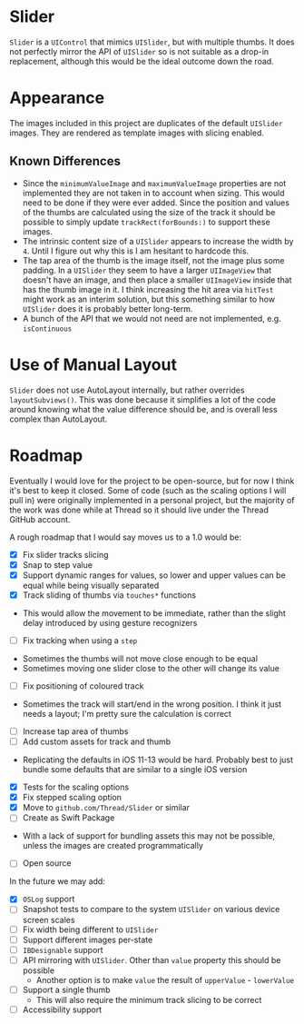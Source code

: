 # Slider

`Slider` is a `UIControl` that mimics `UISlider`, but with multiple thumbs. It does not perfectly mirror the API of `UISlider` so is not suitable as a drop-in replacement, although this would be the ideal outcome down the road.

# Appearance

The images included in this project are duplicates of the default `UISlider` images. They are rendered as template images with slicing enabled.

## Known Differences

 - Since the `minimumValueImage` and `maximumValueImage` properties are not implemented they are not taken in to account when sizing. This would need to be done if they were ever added. Since the position and values of the thumbs are calculated using the size of the track it should be possible to simply update `trackRect(forBounds:)` to support these images.
 - The intrinsic content size of a `UISlider` appears to increase the width by `4`. Until I figure out why this is I am hesitant to hardcode this.
 - The tap area of the thumb is the image itself, not the image plus some padding. In a `UISlider` they seem to have a larger `UIImageView` that doesn't have an image, and then place a smaller `UIImageView` inside that has the thumb image in it. I think increasing the hit area via `hitTest` might work as an interim solution, but this something similar to how `UISlider` does it is probably better long-term.
 - A bunch of the API that we would not need are not implemented, e.g. `isContinuous`

# Use of Manual Layout

`Slider` does not use AutoLayout internally, but rather overrides `layoutSubviews()`. This was done because it simplifies a lot of the code around knowing what the value difference should be, and is overall less complex than AutoLayout.

# Roadmap

Eventually I would love for the project to be open-source, but for now I think it's best to keep it closed. Some of code (such as the scaling options I will pull in) were originally implemented in a personal project, but the majority of the work was done while at Thread so it should live under the Thread GitHub account.

A rough roadmap that I would say moves us to a 1.0 would be:

 - [X] Fix slider tracks slicing
 - [X] Snap to step value
 - [X] Support dynamic ranges for values, so lower and upper values can be equal while being visually separated
 - [X] Track sliding of thumbs via `touches*` functions
  - This would allow the movement to be immediate, rather than the slight delay introduced by using gesture recognizers
 - [ ] Fix tracking when using a `step`
  - Sometimes the thumbs will not move close enough to be equal
  - Sometimes moving one slider close to the other will change its value
 - [ ] Fix positioning of coloured track
  - Sometimes the track will start/end in the wrong position. I think it just needs a layout; I'm pretty sure the calculation is correct
 - [ ] Increase tap area of thumbs
 - [ ] Add custom assets for track and thumb
  - Replicating the defaults in iOS 11-13 would be hard. Probably best to just bundle some defaults that are similar to a single iOS version
 - [X] Tests for the scaling options
 - [X] Fix stepped scaling option
 - [X] Move to `github.com/Thread/Slider` or similar
 - [ ] Create as Swift Package
  - With a lack of support for bundling assets this may not be possible, unless the images are created programmatically
 - [ ] Open source

In the future we may add:

 - [X] `OSLog` support
 - [ ] Snapshot tests to compare to the system `UISlider` on various device screen scales
 - [ ] Fix width being different to `UISlider`
 - [ ] Support different images per-state
 - [ ] `IBDesignable` support
 - [ ] API mirroring with `UISlider`. Other than `value` property this should be possible
   - Another option is to make `value` the result of `upperValue` - `lowerValue`
 - [ ] Support a single thumb
   - This will also require the minimum track slicing to be correct
 - [ ] Accessibility support